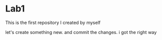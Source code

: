 # Lab1
This is the first repository I created by myself 

let's create something new. and  commit the changes. 
i got the right way

